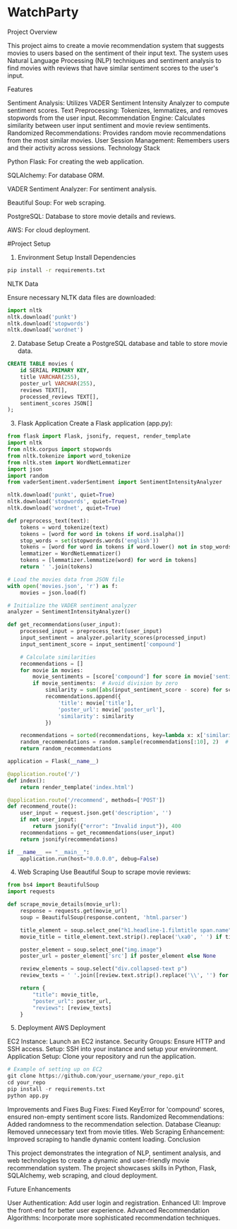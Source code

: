 # WatchParty
Project Overview

This project aims to create a movie recommendation system that suggests movies to users based on the sentiment of their input text. The system uses Natural Language Processing (NLP) techniques and sentiment analysis to find movies with reviews that have similar sentiment scores to the user's input.

Features

Sentiment Analysis: Utilizes VADER Sentiment Intensity Analyzer to compute sentiment scores.
Text Preprocessing: Tokenizes, lemmatizes, and removes stopwords from the user input.
Recommendation Engine: Calculates similarity between user input sentiment and movie review sentiments.
Randomized Recommendations: Provides random movie recommendations from the most similar movies.
User Session Management: Remembers users and their activity across sessions.
Technology Stack

Python Flask: For creating the web application.

SQLAlchemy: For database ORM.

VADER Sentiment Analyzer: For sentiment analysis.

Beautiful Soup: For web scraping.

PostgreSQL: Database to store movie details and reviews.

AWS: For cloud deployment.


#Project Setup

1. Environment Setup
Install Dependencies

```bash
pip install -r requirements.txt
```
NLTK Data

Ensure necessary NLTK data files are downloaded:

```python
import nltk
nltk.download('punkt')
nltk.download('stopwords')
nltk.download('wordnet')
```


2. Database Setup
Create a PostgreSQL database and table to store movie data.

```sql
CREATE TABLE movies (
    id SERIAL PRIMARY KEY,
    title VARCHAR(255),
    poster_url VARCHAR(255),
    reviews TEXT[],
    processed_reviews TEXT[],
    sentiment_scores JSON[]
);
```

3. Flask Application
Create a Flask application (app.py):

```python
from flask import Flask, jsonify, request, render_template
import nltk
from nltk.corpus import stopwords
from nltk.tokenize import word_tokenize
from nltk.stem import WordNetLemmatizer
import json
import random
from vaderSentiment.vaderSentiment import SentimentIntensityAnalyzer

nltk.download('punkt', quiet=True)
nltk.download('stopwords', quiet=True)
nltk.download('wordnet', quiet=True)

def preprocess_text(text):
    tokens = word_tokenize(text)
    tokens = [word for word in tokens if word.isalpha()]
    stop_words = set(stopwords.words('english'))
    tokens = [word for word in tokens if word.lower() not in stop_words]
    lemmatizer = WordNetLemmatizer()
    tokens = [lemmatizer.lemmatize(word) for word in tokens]
    return ' '.join(tokens)

# Load the movies data from JSON file
with open('movies.json', 'r') as f:
    movies = json.load(f)

# Initialize the VADER sentiment analyzer
analyzer = SentimentIntensityAnalyzer()

def get_recommendations(user_input):
    processed_input = preprocess_text(user_input)
    input_sentiment = analyzer.polarity_scores(processed_input)
    input_sentiment_score = input_sentiment['compound']

    # Calculate similarities
    recommendations = []
    for movie in movies:
        movie_sentiments = [score['compound'] for score in movie['sentiment_scores'] if 'compound' in score]
        if movie_sentiments:  # Avoid division by zero
            similarity = sum([abs(input_sentiment_score - score) for score in movie_sentiments]) / len(movie_sentiments)
            recommendations.append({
                'title': movie['title'],
                'poster_url': movie['poster_url'],
                'similarity': similarity
            })

    recommendations = sorted(recommendations, key=lambda x: x['similarity'])
    random_recommendations = random.sample(recommendations[:10], 2)  # Select 2 random recommendations from the top 10
    return random_recommendations

application = Flask(__name__)

@application.route('/')
def index():
    return render_template('index.html')

@application.route('/recommend', methods=['POST'])
def recommend_route():
    user_input = request.json.get('description', '')
    if not user_input:
        return jsonify({"error": "Invalid input"}), 400
    recommendations = get_recommendations(user_input)
    return jsonify(recommendations)

if __name__ == "__main__":
    application.run(host="0.0.0.0", debug=False)
```


4. Web Scraping
Use Beautiful Soup to scrape movie reviews:

```python
from bs4 import BeautifulSoup
import requests

def scrape_movie_details(movie_url):
    response = requests.get(movie_url)
    soup = BeautifulSoup(response.content, 'html.parser')

    title_element = soup.select_one("h1.headline-1.filmtitle span.name")
    movie_title = title_element.text.strip().replace('\xa0', ' ') if title_element else None

    poster_element = soup.select_one("img.image")
    poster_url = poster_element['src'] if poster_element else None

    review_elements = soup.select("div.collapsed-text p")
    review_texts = ' '.join([review.text.strip().replace('\\', '') for review in review_elements])

    return {
        "title": movie_title,
        "poster_url": poster_url,
        "reviews": [review_texts]
    }
```

5. Deployment
AWS Deployment

EC2 Instance: Launch an EC2 instance.
Security Groups: Ensure HTTP and SSH access.
Setup: SSH into your instance and setup your environment.
Application Setup: Clone your repository and run the application.

```python
# Example of setting up on EC2
git clone https://github.com/your_username/your_repo.git
cd your_repo
pip install -r requirements.txt
python app.py
```

Improvements and Fixes
Bug Fixes: Fixed KeyError for 'compound' scores, ensured non-empty sentiment score lists.
Randomized Recommendations: Added randomness to the recommendation selection.
Database Cleanup: Removed unnecessary text from movie titles.
Web Scraping Enhancement: Improved scraping to handle dynamic content loading.
Conclusion

This project demonstrates the integration of NLP, sentiment analysis, and web technologies to create a dynamic and user-friendly movie recommendation system. The project showcases skills in Python, Flask, SQLAlchemy, web scraping, and cloud deployment.

Future Enhancements

User Authentication: Add user login and registration.
Enhanced UI: Improve the front-end for better user experience.
Advanced Recommendation Algorithms: Incorporate more sophisticated recommendation techniques.

